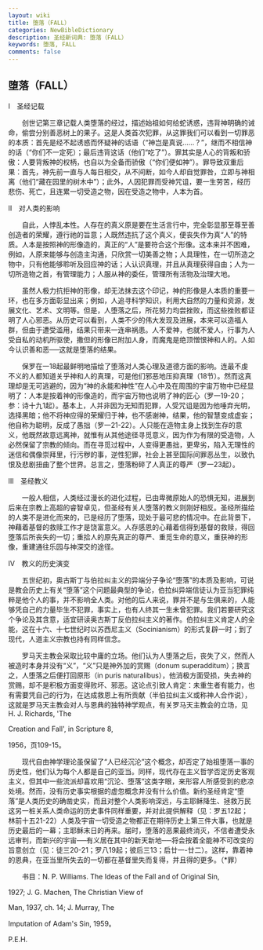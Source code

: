```yaml
---
layout: wiki
title: 堕落（FALL）
categories: NewBibleDictionary
description: 圣经新词典: 堕落（FALL）
keywords: 堕落, FALL
comments: false
---
```


## 堕落（FALL）

Ⅰ　圣经记载

　　创世记第三章记载人类堕落的经过，描述始祖如何给蛇诱惑，违背神明确的诫命，偷尝分别善恶树上的果子。这是人类首次犯罪，从这罪我们可以看到一切罪恶的本质：首先是经不起诱惑而怀疑神的话语（“神岂是真说……？”，继而不相信神的话（“你们不一定死）；最后违背这话（他们“吃了”）。罪其实是人心的背叛和骄傲：人要背叛神的权柄，也自以为全备而骄傲（“你们便如神”）。罪导致双重后果：首先，神先前一直与人每日相交，从不间断，如今人却自觉罪咎，立即与神相离（他们“藏在园里的树木中”）；此外，人因犯罪而受神咒诅，要一生劳苦，经历悲伤、死亡，且连累一切受造之物，因在受造之物中，人本为首。

Ⅱ　对人类的影响

　　自此，人悖乱本性。人存在的真义原是要在生活言行中，完全彰显那至尊至善创造者的荣耀，遵行祂的旨意；人既然违抗了这个真义，便丧失作为真“人”的特质。人本是按照神的形像造的，真正的“人”是要符合这个形像。这本来并不困难，例如，人原来能够与创造主沟通，只欣赏一切美善之物；人具理性，在一切所造之物中，只有他能够聆听及回应神的话；人认识真理，并且从真理获得自由；人为一切所造物之首，有管理能力；人服从神的委任，管理所有活物及治理大地。

　　虽然人极力抗拒神的形像，却无法抹去这个印记，神的形像是人本质的重要一环，也在多方面彰显出来；例如，人追寻科学知识，利用大自然的力量和资源，发展文化、艺术、文明等。但是，人堕落之后，所花努力均尝挫败，而这些挫败都证明了人心邪恶。从历史可以看到，人类不少的伟大发现及进展，本来可以造福人群，但由于遭受滥用，结果只带来一连串祸患。人不爱神，也就不爱人，行事为人受自私的动机所驱使，撒但的形像已附加人身，而魔鬼是绝顶憎恨神和人的。人如今认识善和恶──这就是堕落的结果。

　　保罗在一18起最鲜明地描绘了堕落对人类心理及道德方面的影响。连最不虔不义的人都知道关乎神和人的真理，可是他们邪恶地压抑真理（18节）。然而这真理却是无可逃避的，因为“神的永能和神性”在人心中及在周围的宇宙万物中已经显明了：人本是按着神的形像造的，而宇宙万物也说明了神的匠心（罗一19-20；参：诗十九1起）。基本上，人并非因为无知而犯罪，人受咒诅是因为他唾弃光明，选择黑暗；他不将神应得的荣耀归于神，也不感谢神，结果，他的智慧变成虚妄；他自称为聪明，反成了愚拙（罗一21-22）。人只能在造物主身上找到生存的意义，他既然故意远离神，就惟有从其他途径寻觅意义，因为作为有限的受造物，人必然保留了宗教的倾向。而在寻觅过程中，人变得更愚拙，更卑劣，陷入无理性的迷信和偶像崇拜里，行污秽的事，逆性犯罪，社会上甚至国际间罪恶丛生，以致仇恨及悲剧扭曲了整个世界。总言之，堕落粉碎了人真正的尊严（罗一23起）。

Ⅲ　圣经教义

　　一般人相信，人类经过漫长的进化过程，已由卑微原始人的恐惧无知，进展到后来在宗教上高超的睿智卓见，但圣经有关人堕落的教义则刚好相反。圣经所描绘的人类不是进化而来的，已是经历了堕落，现处于最可悲的情况中。在此背景下，神藉着基督的救赎工作才是饶富意义。人存感恩的心藉着信得到基督的救赎，得回堕落后所丧失的一切；重拾人的原先真正的尊严、重觅生命的意义，重获神的形像，重建通往乐园与神深交的途径。

Ⅳ　教义的历史演变

　　五世纪初，奥古斯丁与伯拉纠主义的异端分子争论“堕落”的本质及影响，可说是教会历史上有关“堕落”这个问题最典型的争论，伯拉纠异端信徒认为亚当犯罪纯粹是他个人的事，并不影响全人类。对他的后人来说，罪并不是与生俱来的，人能够凭自己的力量毕生不犯罪，事实上，也有人终其一生未曾犯罪。我们若要研究这个争论及其含意，适宜研读奥古斯丁反伯拉纠主义的著作。伯拉纠主义肯定人的全能，这在十六、十七世纪时以苏西尼主义（Socinianism）的形式复辟一时；到了现代，人道主义宗教也持有同样信念。

　　罗马天主教会采取比较中庸的立场。他们认为人堕落之后，丧失了义，然而人被造时本身并没有“义”，“义”只是神外加的赏赐（donum superadditum）；换言之，人堕落之后便打回原形（in puris naturalibus），他消极方面受损，失去神的赏赐，却不是积极方面变得败坏、邪恶。这论点引致人肯定：未重生者有能力，也有需要凭自己的行为，在达成救恩上有所贡献（半伯拉纠主义或称神人合作说），这就是罗马天主教会对人与恩典的独特神学观点，有关罗马天主教会的立场，见 H. J. Richards, 'The

Creation and Fall', in Scripture 8,

1956，页109-15。

　　现代自由神学理论虽保留了“人已经沉沦”这个概念，却否定了始祖堕落一事的历史性，他们认为每个人都是自己的亚当。同样，现代存在主义哲学否定历史客观主义，但其中一些流派却喜欢用“沉沦、堕落”这类字眼，来形容人所感受到的悲凉处境。然而，没有历史事实根据的虚忽概念并没有什么价值。新约圣经肯定“堕落”是人类历史的确凿史实，而且对整个人类影响深远，与主耶稣降生、拯救万民这另一桩关系人类命运的历史事件同样重要，并对此提供解释（见：罗五12起；林前十五21-22）人类及宇宙一切受造之物都正在期待历史上第三件大事，也就是历史最后的一幕；主耶稣末日的再来。届时，堕落的恶果最终消灭，不信者遭受永远审判，而新兴的宇宙──有义居在其中的新天新地──将会按着全能神不可改变的旨意创立（见：徒三20-21；罗八19起；彼后三13；启廿一-廿二）。这样，靠着神的恩典，在亚当里所失去的一切都在基督里失而复得，并且得的更多。（*罪）

　　书目：N. P. Williams. The Ideas of the Fall and of Original Sin,

1927; J. G. Machen, The Christian View of

Man, 1937, ch. 14; J. Murray, The

Imputation of Adam's Sin, 1959。

P.E.H.









